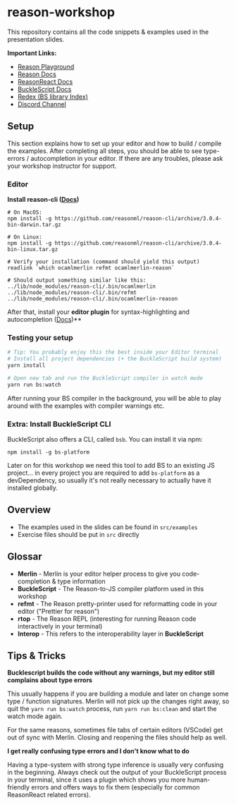# reason-workshop

This repository contains all the code snippets & examples used in the
presentation slides.

**Important Links:**

- [Reason Playground](https://reasonml.github.io/en/try.html)
- [Reason Docs](https://reasonml.github.io/docs/en/quickstart-javascript.html)
- [ReasonReact Docs](https://reasonml.github.io/reason-react/)
- [BuckleScript Docs](https://bucklescript.github.io/docs/en/installation.html)
- [Redex (BS library Index)](https://redex.github.io)
- [Discord Channel](https://discord.gg/reasonml)


## Setup

This section explains how to set up your editor and how to build /
compile the examples.  After completing all steps, you should be able
to see type-errors / autocompletion in your editor. If there are any
troubles, please ask your workshop instructor for support.

### Editor

**Install reason-cli ([Docs](https://reasonml.github.io/docs/en/global-installation.html#recommended-through-npm-yarn))**

```
# On MacOS:
npm install -g https://github.com/reasonml/reason-cli/archive/3.0.4-bin-darwin.tar.gz 

# On Linux:
npm install -g https://github.com/reasonml/reason-cli/archive/3.0.4-bin-linux.tar.gz

# Verify your installation (command should yield this output)
readlink `which ocamlmerlin refmt ocamlmerlin-reason`

# Should output something similar like this:
../lib/node_modules/reason-cli/.bin/ocamlmerlin
../lib/node_modules/reason-cli/.bin/refmt
../lib/node_modules/reason-cli/.bin/ocamlmerlin-reason
```

After that, install your **editor plugin** for syntax-highlighting and
autocompletion
([Docs](https://reasonml.github.io/docs/en/editor-plugins.html#officially-supported-editors))**


### Testing your setup

```sh
# Tip: You probably enjoy this the best inside your Editor terminal
# Install all project dependencies (+ the BuckleScript build system)
yarn install

# Open new tab and run the BuckleScript compiler in watch mode
yarn run bs:watch
```

After running your BS compiler in the background, you will be able to
play around with the examples with compiler warnings etc.


### Extra: Install BuckleScript CLI

BuckleScript also offers a CLI, called `bsb`. You can install it via npm:

```
npm install -g bs-platform
```

Later on for this workshop we need this tool to add BS to an existing
JS project... in every project you are required to add `bs-platform`
as a devDependency, so usually it's not really necessary to actually
have it installed globally.

## Overview

- The examples used in the slides can be found in `src/examples`
- Exercise files should be put in `src` directly

## Glossar

- **Merlin** - Merlin is your editor helper process to give you code-completion & type information
- **BuckleScript** - The Reason-to-JS compiler platform used in this workshop
- **refmt** - The Reason pretty-printer used for reformatting code in your editor ("Prettier for reason")
- **rtop** - The Reason REPL (interesting for running Reason code interactively in your terminal)
- **Interop** - This refers to the interoperability layer in **BuckleScript**

## Tips & Tricks

**Bucklescript builds the code without any warnings, but my editor still complains about type errors**

This usually happens if you are building a module and later on change
some type / function signatures. Merlin will not pick up the changes
right away, so quit the `yarn run bs:watch` process, run `yarn run
bs:clean` and start the watch mode again.

For the same reasons, sometimes file tabs of certain editors (VSCode)
get out of sync with Merlin. Closing and reopening the files should
help as well.

**I get really confusing type errors and I don't know what to do**

Having a type-system with strong type inference is usually very
confusing in the beginning. Always check out the output of your
BuckleScript process in your terminal, since it uses a plugin which
shows you more human-friendly errors and offers ways to fix them
(especially for common ReasonReact related errors).

